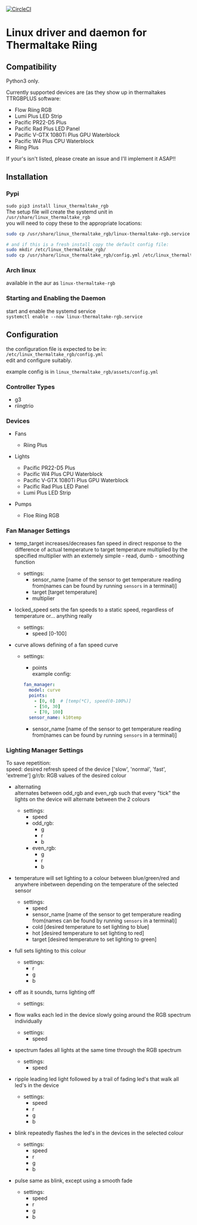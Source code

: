 [![CircleCI](https://circleci.com/gh/chestm007/linux_thermaltake_riing.svg?style=svg)](https://circleci.com/gh/chestm007/linux_thermaltake_riing)  

# Linux driver and daemon for Thermaltake Riing


## Compatibility
Python3 only.

Currently supported devices are (as they show up in thermaltakes TTRGBPLUS software:  
- Flow Riing RGB  
- Lumi Plus LED Strip  
- Pacific PR22-D5 Plus  
- Pacific Rad Plus LED Panel  
- Pacific V-GTX 1080Ti Plus GPU Waterblock  
- Pacific W4 Plus CPU Waterblock  
- Riing Plus  

If your's isn't listed, please create an issue and I'll implement it ASAP!!  


## Installation

### Pypi

`sudo pip3 install linux_thermaltake_rgb`  
The setup file will create the systemd unit
in `/usr/share/linux_thermaltake_rgb`  
you will need to copy these to the appropriate locations:

```bash
sudo cp /usr/share/linux_thermaltake_rgb/linux-thermaltake-rgb.service /usr/lib/systemd/system/

# and if this is a fresh install copy the default config file:
sudo mkdir /etc/linux_thermaltake_rgb/
sudo cp /usr/share/linux_thermaltake_rgb/config.yml /etc/linux_thermaltake_rgb/
```

### Arch linux

available in the aur as `linux-thermaltake-rgb`

### Starting and Enabling the Daemon

start and enable the systemd service  
`systemctl enable --now linux-thermaltake-rgb.service`  


## Configuration
the configuration file is expected to be in: `/etc/linux_thermaltake_rgb/config.yml`  
edit and configure suitably.  

example config is in `linux_thermaltake_rgb/assets/config.yml`  

### Controller Types
- g3
- riingtrio

### Devices

- Fans
  - Riing Plus
  
- Lights
  - Pacific PR22-D5 Plus
  - Pacific W4 Plus CPU Waterblock
  - Pacific V-GTX 1080Ti Plus GPU Waterblock
  - Pacific Rad Plus LED Panel
  - Lumi Plus LED Strip
  
- Pumps
  - Floe Riing RGB

### Fan Manager Settings

- temp_target
  increases/decreases fan speed in direct response to the difference of actual
  temperature to target temperature multiplied by the specified multiplier
  with an extemely simple - read, dumb - smoothing function
  - settings:
    - sensor_name [name of the sensor to get temperature reading from(names can be found by running `sensors` in a terminal)]
    - target [target temperature]
    - multiplier
    
- locked_speed
  sets the fan speeds to a static speed, regardless of temperature 
  or... anything really
  - settings:
    - speed [0-100]
    
- curve
  allows defining of a fan speed curve
  - settings:
    - points  
      example config:
    
    ```yaml
    fan_manager:
      model: curve
      points:
        - [0, 0]  # [temp(*C), speed(0-100%)]
        - [50, 30]
        - [70, 100]
      sensor_name: k10temp

    ```
    - sensor_name [name of the sensor to get temperature reading from(names can be found by running `sensors` in a terminal)]
    
### Lighting Manager Settings
To save repetition:  
speed: desired refresh speed of the device ['slow', 'normal', 'fast', 'extreme']
g/r/b: RGB values of the desired colour

- alternating  
  alternates between odd_rgb and even_rgb such that every "tick" the lights
  on the device will alternate between the 2 colours
  - settings:  
    - speed  
    - odd_rgb:  
      - g  
      - r  
      - b  
    - even_rgb:  
      - g  
      - r  
      - b  
      
- temperature 
  will set lighting to a colour between blue/green/red and anywhere inbetween
  depending on the temperature of the selected sensor
  - settings: 
    - speed 
    - sensor_name [name of the sensor to get temperature reading from(names can be found by running `sensors` in a terminal)]
    - cold [desired temperature to set lighting to blue]
    - hot [desired temperature to set lighting to red]
    - target [desired temperature to set lighting to green]

- full 
  sets lighting to this colour
  - settings: 
    - r 
    - g 
    - b 
    
- off 
  as it sounds, turns lighting off
  - settings: 

- flow 
  walks each led in the device slowly going around the RGB spectrum individually
  - settings: 
    - speed 
    
- spectrum 
  fades all lights at the same time through the RGB spectrum
  - settings: 
    - speed 
    
- ripple 
  leading led light followed by a trail of fading led's that walk all led's in
  the device
  - settings: 
    - speed 
    - r 
    - g 
    - b 
    
- blink 
  repeatedly flashes the led's in the devices in the selected colour
  - settings: 
    - speed 
    - r 
    - g 
    - b 
    
- pulse 
  same as blink, except using a smooth fade
  - settings: 
    - speed 
    - r 
    - g 
    - b 
  

